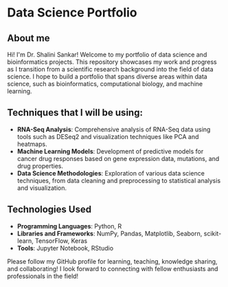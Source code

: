 # Data Science Portfolio 

## About me
Hi! I'm Dr. Shalini Sankar! Welcome to my portfolio of data science and bioinformatics projects. This repository showcases my work and progress as I transition from a scientific research background into the field of data science. I hope to build a portfolio that spans diverse areas within data science, such as bioinformatics, computational biology, and machine learning.

## Techniques that I will be using:
- **RNA-Seq Analysis**: Comprehensive analysis of RNA-Seq data using tools such as DESeq2 and visualization techniques like PCA and heatmaps.
- **Machine Learning Models**: Development of predictive models for cancer drug responses based on gene expression data, mutations, and drug properties.
- **Data Science Methodologies**: Exploration of various data science techniques, from data cleaning and preprocessing to statistical analysis and visualization.

## Technologies Used
- **Programming Languages**: Python, R
- **Libraries and Frameworks**: NumPy, Pandas, Matplotlib, Seaborn, scikit-learn, TensorFlow, Keras
- **Tools**: Jupyter Notebook, RStudio

Please follow my GitHub profile for learning, teaching, knowledge sharing, and collaborating! I look forward to connecting with fellow enthusiasts and professionals in the field!
